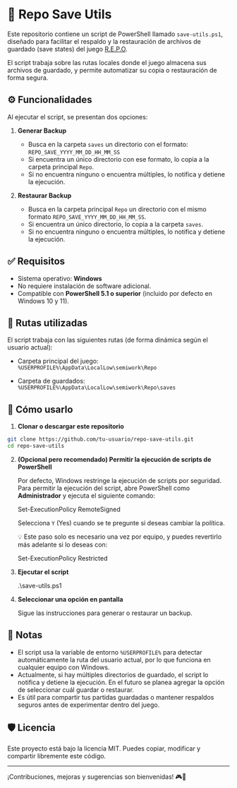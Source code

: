# 🧰 Repo Save Utils

Este repositorio contiene un script de PowerShell llamado `save-utils.ps1`, diseñado para facilitar el respaldo y la restauración de archivos de guardado (save states) del juego [R.E.P.O](https://store.steampowered.com/app/3241660/REPO/?l=spanish).

El script trabaja sobre las rutas locales donde el juego almacena sus archivos de guardado, y permite automatizar su copia o restauración de forma segura.

## ⚙️ Funcionalidades

Al ejecutar el script, se presentan dos opciones:

1. **Generar Backup**
   - Busca en la carpeta `saves` un directorio con el formato:  
     `REPO_SAVE_YYYY_MM_DD_HH_MM_SS`
   - Si encuentra un único directorio con ese formato, lo copia a la carpeta principal `Repo`.
   - Si no encuentra ninguno o encuentra múltiples, lo notifica y detiene la ejecución.

2. **Restaurar Backup**
   - Busca en la carpeta principal `Repo` un directorio con el mismo formato `REPO_SAVE_YYYY_MM_DD_HH_MM_SS`.
   - Si encuentra un único directorio, lo copia a la carpeta `saves`.
   - Si no encuentra ninguno o encuentra múltiples, lo notifica y detiene la ejecución.

## ✅ Requisitos

- Sistema operativo: **Windows**
- No requiere instalación de software adicional.
- Compatible con **PowerShell 5.1 o superior** (incluido por defecto en Windows 10 y 11).

## 📁 Rutas utilizadas

El script trabaja con las siguientes rutas (de forma dinámica según el usuario actual):

- Carpeta principal del juego:  
  `%USERPROFILE%\AppData\LocalLow\semiwork\Repo`

- Carpeta de guardados:  
  `%USERPROFILE%\AppData\LocalLow\semiwork\Repo\saves`

## 🚀 Cómo usarlo

1. **Clonar o descargar este repositorio**

```bash
git clone https://github.com/tu-usuario/repo-save-utils.git
cd repo-save-utils
```

2. **(Opcional pero recomendado) Permitir la ejecución de scripts de PowerShell**

   Por defecto, Windows restringe la ejecución de scripts por seguridad. Para permitir la ejecución del script, abre PowerShell como **Administrador** y ejecuta el siguiente comando:

   Set-ExecutionPolicy RemoteSigned

   Selecciona `Y` (Yes) cuando se te pregunte si deseas cambiar la política.

   💡 Este paso solo es necesario una vez por equipo, y puedes revertirlo más adelante si lo deseas con:

   Set-ExecutionPolicy Restricted

3. **Ejecutar el script**

   .\save-utils.ps1

4. **Seleccionar una opción en pantalla**

   Sigue las instrucciones para generar o restaurar un backup.

## 🧠 Notas

- El script usa la variable de entorno `%USERPROFILE%` para detectar automáticamente la ruta del usuario actual, por lo que funciona en cualquier equipo con Windows.
- Actualmente, si hay múltiples directorios de guardado, el script lo notifica y detiene la ejecución. En el futuro se planea agregar la opción de seleccionar cuál guardar o restaurar.
- Es útil para compartir tus partidas guardadas o mantener respaldos seguros antes de experimentar dentro del juego.

## 🛡️ Licencia

Este proyecto está bajo la licencia MIT. Puedes copiar, modificar y compartir libremente este código.

---

¡Contribuciones, mejoras y sugerencias son bienvenidas! 🎮💾
